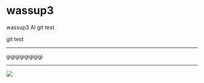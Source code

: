 # wassup3
wassup3 AI git test

git test
* * *
gigigigigigigigi
* * *
<img src="https://img.shields.io/badge/notion-20232a.svg?style=for-the-badge&logo=notion&logoColor=000000" />
